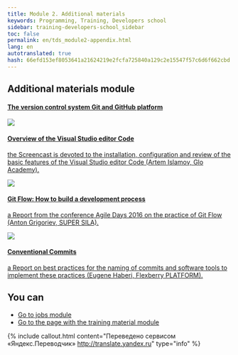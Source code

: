 ```yaml
---
title: Module 2. Additional materials
keywords: Programming, Training, Developers school
sidebar: training-developers-school_sidebar
toc: false
permalink: en/tds_module2-appendix.html
lang: en
autotranslated: true
hash: 66efd153ef8053641a21624219e2fcfa725840a129c2e15547f57c6d6f662cbd
---
```


## Additional materials module

<div class="panel-group">
<div class="panel panel-default">
<div class="panel-heading">
<h4 class="panel-title">
<a data-toggle="collapse" href="#collapse2">
The version control system Git and GitHub platform</a>
</h4>
</div>
<div id="collapse2" class="panel-collapse collapse in">
<div class="panel-body">
<div class="row items">
<div class="col-sm-6 col-md-4 portfolio-item">
<a href="{{ 'https://www.youtube.com/watch?v=paA-leudslo' | relative_url }}" class="portfolio-link" target="_blank">
<div class="img-wrapper">
<img src="{{ "/images/pages/trainings/developers-school/module2/vs-code-overview.jpg" | relative_url}}" class="products-img">
</div>
<h4><span class="item-head">Overview of the Visual Studio editor Code</span></h4>
<p>the Screencast is devoted to the installation, configuration and review of the basic features of the Visual Studio editor Code (Artem Islamov, Glo Academy).</p>
</a>
</div>
<div class="col-sm-6 col-md-4 portfolio-item">
<a href="{{ 'https://www.youtube.com/watch?v=rC6varfUhCo' | relative_url }}" class="portfolio-link" target="_blank">
<div class="img-wrapper">
<img src="{{ "/images/pages/trainings/developers-school/module2/git-flow-process.jpg" | relative_url}}" class="products-img">
</div>
<h4><span class="item-head">Git Flow: How to build a development process</span></h4>
<p>a Report from the conference Agile Days 2016 on the practice of Git Flow (Anton Grigoriev, SUPER SILA).</p>
</a>
</div>
<div class="col-sm-6 col-md-4 portfolio-item">
<a href="{{ 'https://youtu.be/wQAjp-lw8FI' | relative_url }}" class="portfolio-link" target="_blank">
<div class="img-wrapper">
<img src="{{ "/images/pages/trainings/developers-school/module2/conventional-commits.jpg" | relative_url}}" class="products-img">
</div>
<h4><span class="item-head">Conventional Commits</span></h4>
<p>a Report on best practices for the naming of commits and software tools to implement these practices (Eugene Haberi, Flexberry PLATFORM).</p>
</a>
</div>
</div>
</div>
</div>
</div>
</div>

## You can

* [Go to jobs module](tds_module2-tasks.html)
* [Go to the page with the training material module](tds_module2-learn.html)



{% include callout.html content="Переведено сервисом «Яндекс.Переводчик» <http://translate.yandex.ru>" type="info" %}